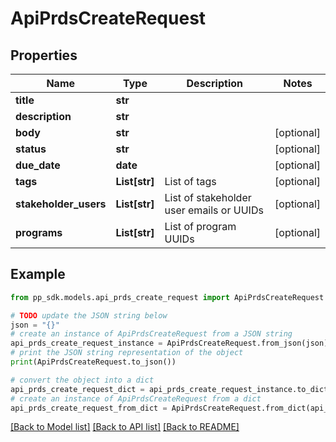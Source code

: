 # ApiPrdsCreateRequest


## Properties

Name | Type | Description | Notes
------------ | ------------- | ------------- | -------------
**title** | **str** |  | 
**description** | **str** |  | 
**body** | **str** |  | [optional] 
**status** | **str** |  | [optional] 
**due_date** | **date** |  | [optional] 
**tags** | **List[str]** | List of tags | [optional] 
**stakeholder_users** | **List[str]** | List of stakeholder user emails or UUIDs | [optional] 
**programs** | **List[str]** | List of program UUIDs | [optional] 

## Example

```python
from pp_sdk.models.api_prds_create_request import ApiPrdsCreateRequest

# TODO update the JSON string below
json = "{}"
# create an instance of ApiPrdsCreateRequest from a JSON string
api_prds_create_request_instance = ApiPrdsCreateRequest.from_json(json)
# print the JSON string representation of the object
print(ApiPrdsCreateRequest.to_json())

# convert the object into a dict
api_prds_create_request_dict = api_prds_create_request_instance.to_dict()
# create an instance of ApiPrdsCreateRequest from a dict
api_prds_create_request_from_dict = ApiPrdsCreateRequest.from_dict(api_prds_create_request_dict)
```
[[Back to Model list]](../README.md#documentation-for-models) [[Back to API list]](../README.md#documentation-for-api-endpoints) [[Back to README]](../README.md)


